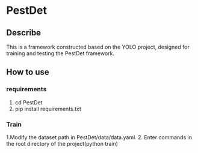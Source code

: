 # PestDet
## Describe
This is a framework constructed based on the YOLO project, designed for training and testing the PestDet framework.
## How to use
### requirements
1. cd PestDet
2. pip install requirements.txt
### Train
1.Modify the dataset path in PestDet/data/data.yaml.
2. Enter commands in the root directory of the project(python train)
